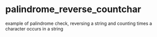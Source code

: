 # palindrome_reverse_countchar
example of palindrome check, reversing a string and counting times a character occurs in a string
